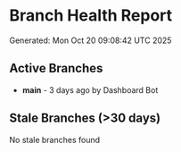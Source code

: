 # Branch Health Report
Generated: Mon Oct 20 09:08:42 UTC 2025

## Active Branches
- **main** - 3 days ago by Dashboard Bot

## Stale Branches (>30 days)
No stale branches found

